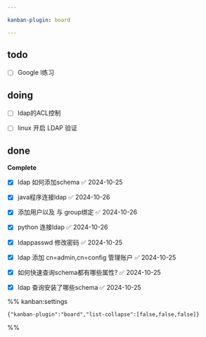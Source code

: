 ```yaml
---

kanban-plugin: board

---
```


## todo

- [ ] Google  l练习


## doing

- [ ] ldap的ACL控制
- [ ] linux 开启 LDAP 验证


## done

**Complete**
- [x] ldap 如何添加schema ✅ 2024-10-25
- [x] java程序连接ldap ✅ 2024-10-26
- [x] 添加用户以及 与 group绑定 ✅ 2024-10-26
- [x] python 连接ldap ✅ 2024-10-26
- [x] ldappasswd 修改密码 ✅ 2024-10-25
- [x] ldap 添加 cn=admin,cn=config 管理账户 ✅ 2024-10-25
- [x] 如何快速查询schema都有哪些属性? ✅ 2024-10-25
- [x] ldap 查询安装了哪些schema ✅ 2024-10-25




%% kanban:settings
```
{"kanban-plugin":"board","list-collapse":[false,false,false]}
```
%%
